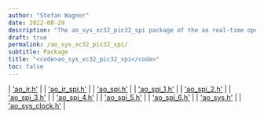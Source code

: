 ```yaml
---
author: "Stefan Wagner"
date: 2022-08-29
description: "The ao_sys_xc32_pic32_spi package of the ao real-time operating system."
draft: true
permalink: /ao_sys_xc32_pic32_spi/ 
subtitle: Package
title: "<code>ao_sys_xc32_pic32_spi</code>"
toc: false
---
```


| ['ao_ir.h'](ao_ir.h.md) |
| ['ao_ir_spi.h'](ao_ir_spi.h.md) |
| ['ao_spi.h'](ao_spi.h.md) |
| ['ao_spi_1.h'](ao_spi_1.h.md) |
| ['ao_spi_2.h'](ao_spi_2.h.md) |
| ['ao_spi_3.h'](ao_spi_3.h.md) |
| ['ao_spi_4.h'](ao_spi_4.h.md) |
| ['ao_spi_5.h'](ao_spi_5.h.md) |
| ['ao_spi_6.h'](ao_spi_6.h.md) |
| ['ao_sys.h'](ao_sys.h.md) |
| ['ao_sys_clock.h'](ao_sys_clock.h.md) |
